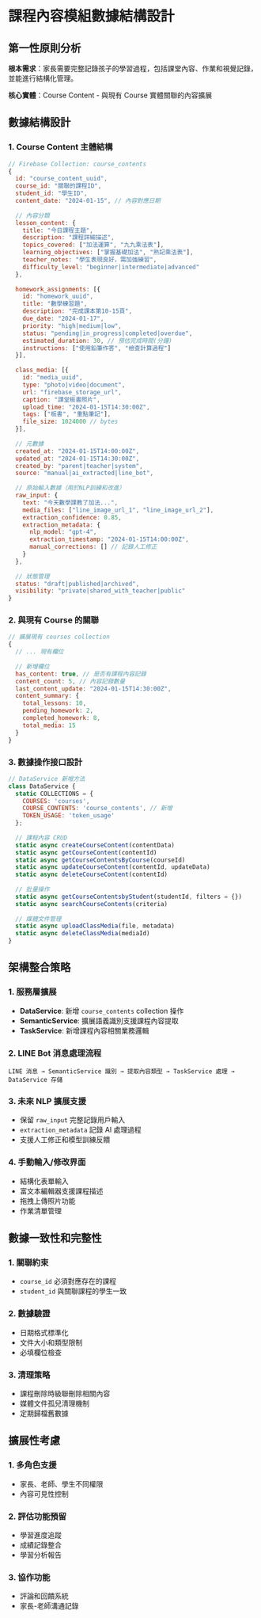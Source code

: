 # 課程內容模組數據結構設計

## 第一性原則分析

**根本需求**：家長需要完整記錄孩子的學習過程，包括課堂內容、作業和視覺記錄，並能進行結構化管理。

**核心實體**：Course Content - 與現有 Course 實體關聯的內容擴展

## 數據結構設計

### 1. Course Content 主體結構

```javascript
// Firebase Collection: course_contents
{
  id: "course_content_uuid",
  course_id: "關聯的課程ID",
  student_id: "學生ID", 
  content_date: "2024-01-15", // 內容對應日期
  
  // 內容分類
  lesson_content: {
    title: "今日課程主題",
    description: "課程詳細描述",
    topics_covered: ["加法運算", "九九乘法表"],
    learning_objectives: ["掌握基礎加法", "熟記乘法表"],
    teacher_notes: "學生表現良好，需加強練習",
    difficulty_level: "beginner|intermediate|advanced"
  },
  
  homework_assignments: [{
    id: "homework_uuid",
    title: "數學練習題",
    description: "完成課本第10-15頁",
    due_date: "2024-01-17",
    priority: "high|medium|low",
    status: "pending|in_progress|completed|overdue",
    estimated_duration: 30, // 預估完成時間(分鐘)
    instructions: ["使用鉛筆作答", "檢查計算過程"]
  }],
  
  class_media: [{
    id: "media_uuid", 
    type: "photo|video|document",
    url: "firebase_storage_url",
    caption: "課堂板書照片",
    upload_time: "2024-01-15T14:30:00Z",
    tags: ["板書", "重點筆記"],
    file_size: 1024000 // bytes
  }],
  
  // 元數據
  created_at: "2024-01-15T14:00:00Z",
  updated_at: "2024-01-15T14:30:00Z", 
  created_by: "parent|teacher|system",
  source: "manual|ai_extracted|line_bot",
  
  // 原始輸入數據（用於NLP訓練和改進）
  raw_input: {
    text: "今天數學課教了加法...", 
    media_files: ["line_image_url_1", "line_image_url_2"],
    extraction_confidence: 0.85,
    extraction_metadata: {
      nlp_model: "gpt-4",
      extraction_timestamp: "2024-01-15T14:00:00Z",
      manual_corrections: [] // 記錄人工修正
    }
  },
  
  // 狀態管理
  status: "draft|published|archived",
  visibility: "private|shared_with_teacher|public"
}
```

### 2. 與現有 Course 的關聯

```javascript
// 擴展現有 courses collection
{
  // ... 現有欄位
  
  // 新增欄位
  has_content: true, // 是否有課程內容記錄
  content_count: 5, // 內容記錄數量
  last_content_update: "2024-01-15T14:30:00Z",
  content_summary: {
    total_lessons: 10,
    pending_homework: 2,
    completed_homework: 8,
    total_media: 15
  }
}
```

### 3. 數據操作接口設計

```javascript
// DataService 新增方法
class DataService {
  static COLLECTIONS = {
    COURSES: 'courses',
    COURSE_CONTENTS: 'course_contents', // 新增
    TOKEN_USAGE: 'token_usage'
  };
  
  // 課程內容 CRUD
  static async createCourseContent(contentData)
  static async getCourseContent(contentId) 
  static async getCourseContentsByCourse(courseId)
  static async updateCourseContent(contentId, updateData)
  static async deleteCourseContent(contentId)
  
  // 批量操作
  static async getCourseContentsbyStudent(studentId, filters = {})
  static async searchCourseContents(criteria)
  
  // 媒體文件管理
  static async uploadClassMedia(file, metadata)
  static async deleteClassMedia(mediaId)
}
```

## 架構整合策略

### 1. 服務層擴展

- **DataService**: 新增 `course_contents` collection 操作
- **SemanticService**: 擴展語義識別支援課程內容提取
- **TaskService**: 新增課程內容相關業務邏輯

### 2. LINE Bot 消息處理流程

```
LINE 消息 → SemanticService 識別 → 提取內容類型 → TaskService 處理 → DataService 存儲
```

### 3. 未來 NLP 擴展支援

- 保留 `raw_input` 完整記錄用戶輸入
- `extraction_metadata` 記錄 AI 處理過程
- 支援人工修正和模型訓練反饋

### 4. 手動輸入/修改界面

- 結構化表單輸入
- 富文本編輯器支援課程描述
- 拖拽上傳照片功能
- 作業清單管理

## 數據一致性和完整性

### 1. 關聯約束
- `course_id` 必須對應存在的課程
- `student_id` 與關聯課程的學生一致

### 2. 數據驗證
- 日期格式標準化
- 文件大小和類型限制
- 必填欄位檢查

### 3. 清理策略
- 課程刪除時級聯刪除相關內容
- 媒體文件孤兒清理機制
- 定期歸檔舊數據

## 擴展性考慮

### 1. 多角色支援
- 家長、老師、學生不同權限
- 內容可見性控制

### 2. 評估功能預留
- 學習進度追蹤
- 成績記錄整合
- 學習分析報告

### 3. 協作功能
- 評論和回饋系統
- 家長-老師溝通記錄